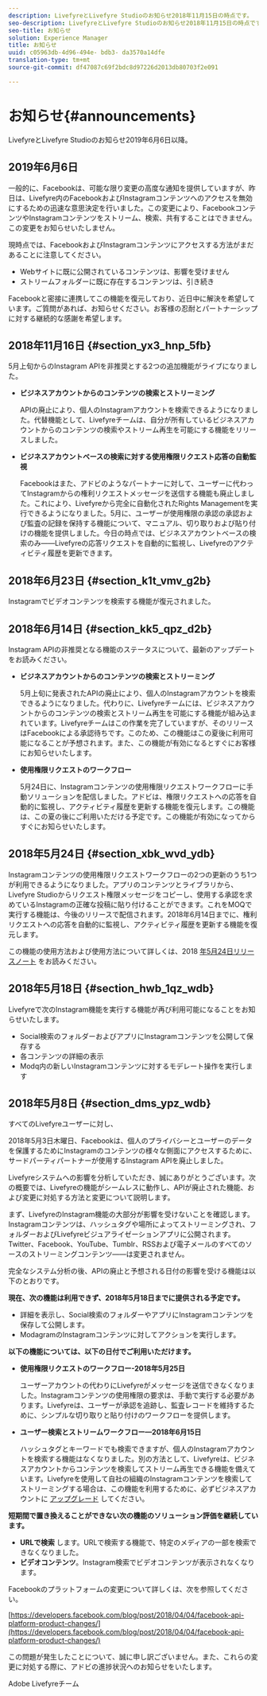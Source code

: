 ```yaml
---
description: LivefyreとLivefyre Studioのお知らせ2018年11月15日の時点です。
seo-description: LivefyreとLivefyre Studioのお知らせ2018年11月15日の時点です。
seo-title: お知らせ
solution: Experience Manager
title: お知らせ
uuid: c05963db-4d96-494e- bdb3- da3570a14dfe
translation-type: tm+mt
source-git-commit: df47087c69f2bdc8d97226d2013db80703f2e091

---
```



# お知らせ{#announcements}

LivefyreとLivefyre Studioのお知らせ2019年6月6日以降。

## 2019年6月6日

一般的に、Facebookは、可能な限り変更の高度な通知を提供していますが、昨日は、Livefyre内のFacebookおよびInstagramコンテンツへのアクセスを無効にするための迅速な意思決定を行いました。この変更により、FacebookコンテンツやInstagramコンテンツをストリーム、検索、共有することはできません。この変更をお知らせいたしません。

現時点では、FacebookおよびInstagramコンテンツにアクセスする方法がまだあることに注意してください。

* Webサイトに既に公開されているコンテンツは、影響を受けません
* ストリームフォルダーに既に存在するコンテンツは、引き続き

Facebookと密接に連携してこの機能を復元しており、近日中に解決を希望しています。ご質問があれば、お知らせください。お客様の忍耐とパートナーシップに対する継続的な感謝を希望します。



## 2018年11月16日 {#section_yx3_hnp_5fb}

5月上旬からのInstagram APIを非推奨とする2つの追加機能がライブになりました。

* **ビジネスアカウントからのコンテンツの検索とストリーミング**

   APIの廃止により、個人のInstagramアカウントを検索できるようになりました。代替機能として、Livefyreチームは、自分が所有しているビジネスアカウントからのコンテンツの検索やストリーム再生を可能にする機能をリリースしました。

* **ビジネスアカウントベースの検索に対する使用権限リクエスト応答の自動監視**

   Facebookはまた、アドビのようなパートナーに対して、ユーザーに代わってInstagramからの権利リクエストメッセージを送信する機能も廃止しました。これにより、Livefyreから完全に自動化されたRights Managementを実行できるようになりました。5月に、ユーザーが使用権限の承認の承認および監査の記録を保持する機能について、マニュアル、切り取りおよび貼り付けの機能を提供しました。今日の時点では、ビジネスアカウントベースの検索のみ——Livefyreの応答リクエストを自動的に監視し、Livefyreのアクティビティ履歴を更新できます。

## 2018年6月23日 {#section_k1t_vmv_g2b}

Instagramでビデオコンテンツを検索する機能が復元されました。

## 2018年6月14日 {#section_kk5_qpz_d2b}

Instagram APIの非推奨となる機能のステータスについて、最新のアップデートをお読みください。

* **ビジネスアカウントからのコンテンツの検索とストリーミング**

   5月上旬に発表されたAPIの廃止により、個人のInstagramアカウントを検索できるようになりました。代わりに、Livefyreチームには、ビジネスアカウントからのコンテンツの検索とストリーム再生を可能にする機能が組み込まれています。Livefyreチームはこの作業を完了していますが、そのリリースはFacebookによる承認待ちです。このため、この機能はこの夏後に利用可能になることが予想されます。また、この機能が有効になるとすぐにお客様にお知らせいたします。

* **使用権限リクエストのワークフロー**

   5月24日に、Instagramコンテンツの使用権限リクエストワークフローに手動ソリューションを配信しました。アドビは、権限リクエストへの応答を自動的に監視し、アクティビティ履歴を更新する機能を復元します。この機能は、この夏の後にご利用いただける予定です。この機能が有効になってからすぐにお知らせいたします。

## 2018年5月24日 {#section_xbk_wvd_ydb}

Instagramコンテンツの使用権限リクエストワークフローの2つの更新のうち1つが利用できるようになりました。アプリのコンテンツとライブラリから、Livefyre Studioからリクエスト権限メッセージをコピーし、使用する承認を求めているInstagramの正確な投稿に貼り付けることができます。これをMOQで実行する機能は、今後のリリースで配信されます。2018年6月14日までに、権利リクエストへの応答を自動的に監視し、アクティビティ履歴を更新する機能を復元します。

この機能の使用方法および使用方法について詳しくは、2018 [年5月24日リリースノート](/help/using/c-rn/previous-rns/rn2018/c-rn-2018-may-24.md#c_rn) をお読みください。

## 2018年5月18日 {#section_hwb_1qz_wdb}

Livefyreで次のInstagram機能を実行する機能が再び利用可能になることをお知らせいたします。

* Social検索のフォルダーおよびアプリにInstagramコンテンツを公開して保存する
* 各コンテンツの詳細の表示
* Modq内の新しいInstagramコンテンツに対するモデレート操作を実行します

## 2018年5月8日 {#section_dms_ypz_wdb}

すべてのLivefyreユーザーに対し、

2018年5月3日木曜日、Facebookは、個人のプライバシーとユーザーのデータを保護するためにInstagramのコンテンツの様々な側面にアクセスするために、サードパーティパートナーが使用するInstagram APIを廃止しました。

Livefyreシステムへの影響を分析していただき、誠にありがとうございます。次の概要では、Livefyreの機能がシームレスに動作し、APIが廃止された機能、および変更に対処する方法と変更について説明します。

まず、LivefyreのInstagram機能の大部分が影響を受けないことを確認します。Instagramコンテンツは、ハッシュタグや場所によってストリーミングされ、フォルダーおよびLivefyreビジュアライゼーションアプリに公開されます。Twitter、Facebook、YouTube、Tumblr、RSSおよび電子メールのすべてのソースのストリーミングコンテンツ——は変更されません。

完全なシステム分析の後、APIの廃止と予想される日付の影響を受ける機能は以下のとおりです。

**現在、次の機能は利用できず、2018年5月18日までに提供される予定です。**

* 詳細を表示し、Social検索のフォルダーやアプリにInstagramコンテンツを保存して公開します。
* ModagramのInstagramコンテンツに対してアクションを実行します。

**以下の機能については、以下の日付でご利用いただけます。**

* **使用権限リクエストのワークフロー-2018年5月25日**

   ユーザーアカウントの代わりにLivefyreがメッセージを送信できなくなりました。Instagramコンテンツの使用権限の要求は、手動で実行する必要があります。Livefyreは、ユーザーが承認を追跡し、監査レコードを維持するために、シンプルな切り取りと貼り付けのワークフローを提供します。

* **ユーザー検索とストリームワークフロー—2018年6月15日**

   ハッシュタグとキーワードでも検索できますが、個人のInstagramアカウントを検索する機能はなくなりました。別の方法として、Livefyreは、ビジネスアカウントからコンテンツを検索してストリーム再生できる機能を備えています。Livefyreを使用して自社の組織のInstagramコンテンツを検索してストリーミングする場合は、この機能を利用するために、必ずビジネスアカウントに [アップグレード](https://help.instagram.com/502981923235522?helpref=search&sr=2&query=change%20personal%20account%20to%20business%20account) してください。

**短期間で置き換えることができない次の機能のソリューション評価を継続しています。**

* **URLで検索** します。URLで検索する機能で、特定のメディアの一部を検索できなくなりました。
* **ビデオコンテンツ**。Instagram検索でビデオコンテンツが表示されなくなります。

Facebookのプラットフォームの変更について詳しくは、次を参照してください。

[https://developers.facebook.com/blog/post/2018/04/04/facebook-api-platform-product-changes/](https://developers.facebook.com/blog/post/2018/04/04/facebook-api-platform-product-changes/)

この問題が発生したことについて、誠に申し訳ございません。また、これらの変更に対処する際に、アドビの進捗状況へのお知らせをいたします。

Adobe Livefyreチーム
